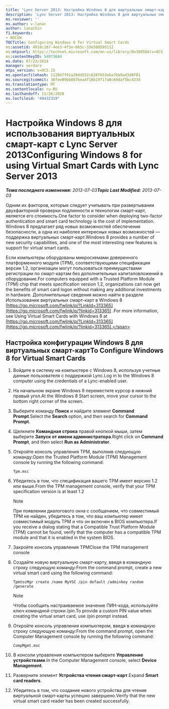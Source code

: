 ```yaml
---
title: 'Lync Server 2013: Настройка Windows 8 для виртуальных смарт-карт'
description: 'Lync Server 2013: Настройка Windows 8 для виртуальных смарт-карт.'
ms.reviewer: ''
ms.author: v-lanac
author: lanachin
f1.keywords:
- NOCSH
TOCTitle: Configuring Windows 8 for Virtual Smart Cards
ms:assetid: 4916c167-4ee3-4f3e-b65c-33e588595112
ms:mtpsurl: https://technet.microsoft.com/en-us/library/Dn308564(v=OCS.15)
ms:contentKeyID: 54973684
ms.date: 07/23/2014
manager: serdars
mtps_version: v=OCS.15
ms.openlocfilehash: 112047f91a20dd552c628fb33eba7bb9ad3d0f01
ms.sourcegitcommit: 36fee89bb887bea4f18b19f17a8c69daf5bc423d
ms.translationtype: MT
ms.contentlocale: ru-RU
ms.lasthandoff: 11/26/2020
ms.locfileid: "49432319"
---
```

# <a name="configuring-windows-8-for-using-virtual-smart-cards-with-lync-server-2013"></a><span data-ttu-id="d4976-103">Настройка Windows 8 для использования виртуальных смарт-карт с Lync Server 2013</span><span class="sxs-lookup"><span data-stu-id="d4976-103">Configuring Windows 8 for using Virtual Smart Cards with Lync Server 2013</span></span>

<div data-xmlns="http://www.w3.org/1999/xhtml">

<div class="topic" data-xmlns="http://www.w3.org/1999/xhtml" data-msxsl="urn:schemas-microsoft-com:xslt" data-cs="https://msdn.microsoft.com/">

<div data-asp="https://msdn2.microsoft.com/asp">



</div>

<div id="mainSection">

<div id="mainBody"><span data-ttu-id="d4976-104">

<span> </span></span><span class="sxs-lookup"><span data-stu-id="d4976-104">

<span> </span></span></span>

<span data-ttu-id="d4976-105">_**Тема последнего изменения:** 2013-07-03_</span><span class="sxs-lookup"><span data-stu-id="d4976-105">_**Topic Last Modified:** 2013-07-03_</span></span>

<span data-ttu-id="d4976-106">Одним их факторов, которые следует учитывать при развертывании двухфакторной проверки подлинности и технологии смарт-карт, является его стоимость.</span><span class="sxs-lookup"><span data-stu-id="d4976-106">One factor to consider when deploying two-factor authentication and smart card technology is the cost of implementation.</span></span> <span data-ttu-id="d4976-107">Windows 8 предлагает ряд новых возможностей обеспечения безопасности, а одна из наиболее интересных новых возможностей — поддержка виртуальных смарт-карт.</span><span class="sxs-lookup"><span data-stu-id="d4976-107">Windows 8 provides a number of new security capabilities, and one of the most interesting new features is support for virtual smart cards.</span></span>

<span data-ttu-id="d4976-108">Если компьютеры оборудованы микросхемами доверенного платформенного модуля (TPM), соответствующими спецификации версии 1.2, организации могут пользоваться преимуществами регистрации по смарт-картам без дополнительных капиталовложений в оборудование.</span><span class="sxs-lookup"><span data-stu-id="d4976-108">For computers equipped with a Trusted Platform Module (TPM) chip that meets specification version 1.2, organizations can now get the benefits of smart card logon without making any additional investments in hardware.</span></span> <span data-ttu-id="d4976-109">Дополнительные сведения можно найти в разделе Использование виртуальных смарт-карт в Windows 8 [https://go.microsoft.com/fwlink/p/?LinkId=313365](https://go.microsoft.com/fwlink/p/?linkid=313365) .</span><span class="sxs-lookup"><span data-stu-id="d4976-109">For more information, see Using Virtual Smart Cards with Windows 8 at [https://go.microsoft.com/fwlink/p/?LinkId=313365](https://go.microsoft.com/fwlink/p/?linkid=313365).</span></span>

<div>

## <a name="to-configure-windows-8-for-virtual-smart-cards"></a><span data-ttu-id="d4976-110">Настройка конфигурации Windows 8 для виртуальных смарт-карт</span><span class="sxs-lookup"><span data-stu-id="d4976-110">To Configure Windows 8 for Virtual Smart Cards</span></span>

1.  <span data-ttu-id="d4976-111">Войдите в систему на компьютере с Windows 8, используя учетные данные пользователя с поддержкой Lync.</span><span class="sxs-lookup"><span data-stu-id="d4976-111">Log in to the Windows 8 computer using the credentials of a Lync-enabled user.</span></span>

2.  <span data-ttu-id="d4976-112">На начальном экране Windows 8 переместите курсор в нижний правый угол.</span><span class="sxs-lookup"><span data-stu-id="d4976-112">At the Windows 8 Start screen, move your cursor to the bottom right corner of the screen.</span></span>

3.  <span data-ttu-id="d4976-113">Выберите команду **Поиск** и найдите элемент **Command Prompt**.</span><span class="sxs-lookup"><span data-stu-id="d4976-113">Select the **Search** option, and then search for **Command Prompt**.</span></span>

4.  <span data-ttu-id="d4976-114">Щелкните **Командная строка** правой кнопкой мыши, затем выберите **Запуск от имени администратора**.</span><span class="sxs-lookup"><span data-stu-id="d4976-114">Right click on **Command Prompt**, and then select **Run as Administrator**.</span></span>

5.  <span data-ttu-id="d4976-115">Откройте консоль управления TPM, выполнив следующую команду:</span><span class="sxs-lookup"><span data-stu-id="d4976-115">Open the Trusted Platform Module (TPM) Management console by running the following command:</span></span>
    
        Tpm.msc

6.  <span data-ttu-id="d4976-116">Убедитесь в том, что спецификация вашего TPM имеет версию 1.2 или выше.</span><span class="sxs-lookup"><span data-stu-id="d4976-116">From the TPM management console, verify that your TPM specification version is at least 1.2</span></span>
    
    <div>
    

    > [!NOTE]  
    > <span data-ttu-id="d4976-117">При появлении диалогового окна с сообщением, что совместимый TPM не найден, убедитесь в том, что ваш компьютер имеет совместимый модуль TPM и что он включен в BIOS компьютера.</span><span class="sxs-lookup"><span data-stu-id="d4976-117">If you receive a dialog stating that a Compatible Trust Platform Module (TPM) cannot be found, verify that the computer has a compatible TPM module and that it is enabled in the system BIOS.</span></span>

    
    </div>

7.  <span data-ttu-id="d4976-118">Закройте консоль управления TPM</span><span class="sxs-lookup"><span data-stu-id="d4976-118">Close the TPM management console</span></span>

8.  <span data-ttu-id="d4976-119">Создайте новую виртуальную смарт-карту, введя в командную строку следующую команду:</span><span class="sxs-lookup"><span data-stu-id="d4976-119">From the command prompt, create a new virtual smart card using the following command:</span></span>
    
        TpmVscMgr create /name MyVSC /pin default /adminkey random /generate
    
    <div>
    

    > [!NOTE]  
    > <span data-ttu-id="d4976-120">Чтобы сообщить настраиваемое значение ПИН-кода, используйте ключ командной строки /pin.</span><span class="sxs-lookup"><span data-stu-id="d4976-120">To provide a custom PIN value when creating the virtual smart card, use /pin prompt instead.</span></span>

    
    </div>

9.  <span data-ttu-id="d4976-121">Откройте консоль управления компьютером, введя в командную строку следующую команду:</span><span class="sxs-lookup"><span data-stu-id="d4976-121">From the command prompt, open the Computer Management console by running the following command:</span></span>
    
        CompMgmt.msc

10. <span data-ttu-id="d4976-122">В консоли управления компьютером выберите **Управление устройствами**.</span><span class="sxs-lookup"><span data-stu-id="d4976-122">In the Computer Management console, select **Device Management**.</span></span>

11. <span data-ttu-id="d4976-123">Разверните элемент **Устройства чтения смарт-карт**.</span><span class="sxs-lookup"><span data-stu-id="d4976-123">Expand **Smart card readers**.</span></span>

12. <span data-ttu-id="d4976-124">Убедитесь в том, что создание нового устройства для чтения виртуальной смарт-карты успешно завершено.</span><span class="sxs-lookup"><span data-stu-id="d4976-124">Verify that the new virtual smart card reader has been created successfully.</span></span>

<span data-ttu-id="d4976-125"></div>

</div>

<span> </span>

</div>

</div>

</span><span class="sxs-lookup"><span data-stu-id="d4976-125"></div>

</div>

<span> </span>

</div>

</div>

</span></span></div>


